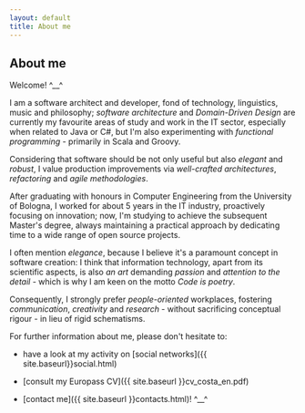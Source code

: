 ```yaml
---
layout: default
title: About me
---
```

## About me

Welcome! ^\_\_^

I am a software architect and developer, fond of technology, linguistics, music and philosophy; *software architecture* and *Domain-Driven Design* are currently my favourite areas of study and work in the IT sector, especially when related to Java or C#, but I'm also experimenting with *functional programming* - primarily in Scala and Groovy.

Considering that software should be not only useful but also *elegant* and *robust*, I value production improvements via *well-crafted architectures*, *refactoring* and *agile methodologies*.

After graduating with honours in Computer Engineering from the University of Bologna, I worked for about 5 years in the IT industry, proactively focusing on innovation; now, I'm studying to achieve the subsequent Master's degree, always maintaining a practical approach by dedicating time to a wide range of open source projects.

I often mention *elegance*, because I believe it's a paramount concept in software creation: I think that information technology, apart from its scientific aspects, is also *an art* demanding *passion* and *attention to the detail* - which is why I am keen on the motto *Code is poetry*.

Consequently, I strongly prefer *people-oriented* workplaces, fostering *communication*, *creativity* and *research* - without sacrificing conceptual rigour - in lieu of rigid schematisms.


For further information about me, please don't hesitate to:

* have a look at my activity on [social networks]({{ site.baseurl}}social.html)

* [consult my Europass CV]({{ site.baseurl }}cv_costa_en.pdf) 

* [contact me]({{ site.baseurl }}contacts.html)! ^\_\_^
